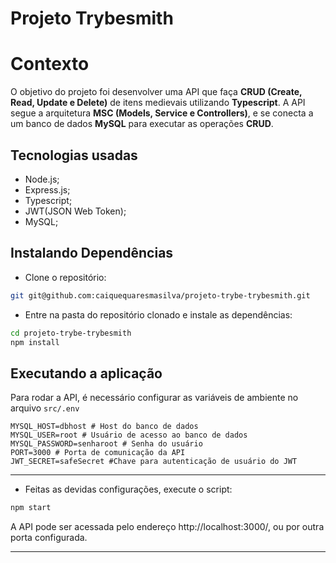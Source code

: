 # Projeto Trybesmith

# Contexto

O objetivo do projeto foi desenvolver uma API que faça **CRUD (Create, Read, Update e Delete)** de itens medievais utilizando **Typescript**. A API segue a arquitetura **MSC (Models, Service e Controllers)**, e se conecta a um banco de dados  **MySQL** para executar as operações **CRUD**.

## Tecnologias usadas
* Node.js;
* Express.js;
* Typescript;
* JWT(JSON Web Token);
* MySQL;

## Instalando Dependências

* Clone o repositório:
```bash
git git@github.com:caiquequaresmasilva/projeto-trybe-trybesmith.git
``` 

* Entre na pasta do repositório clonado e instale as dependências:

```bash
cd projeto-trybe-trybesmith
npm install
``` 


## Executando a aplicação


Para rodar a API, é necessário configurar as variáveis de ambiente no arquivo `src/.env`

```
MYSQL_HOST=dbhost # Host do banco de dados
MYSQL_USER=root # Usuário de acesso ao banco de dados
MYSQL_PASSWORD=senharoot # Senha do usuário
PORT=3000 # Porta de comunicação da API
JWT_SECRET=safeSecret #Chave para autenticação de usuário do JWT
``` 
---

* Feitas as devidas configurações, execute o script:
```bash
npm start
``` 

A API pode ser acessada pelo endereço http://localhost:3000/, ou por outra porta configurada.

---

